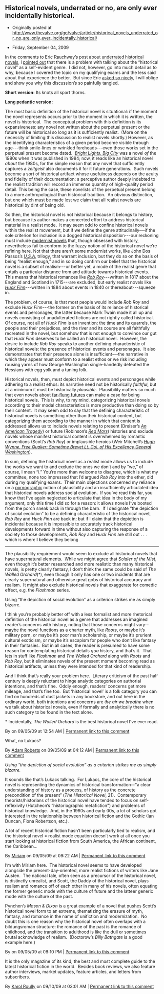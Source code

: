 ## Historical novels, underrated or no, are only ever incidentally historical.

 * Originally posted at http://www.thevalve.org/go/valve/article/historical_novels_underrated_or_no_are_only_ever_incidentally_historical/

* Friday, September 04, 2009 

In the comments to Eric Rauchway’s post about [underrated historical novels](http://edgeofthewest.wordpress.com/2009/09/02/best-underrated-historical-novel/), I [pointed out](http://edgeofthewest.wordpress.com/2009/09/02/best-underrated-historical-novel/#comment-52406) that there is a problem with talking about the “historical novel” as a self-evident genre.  I did not, however, go into much detail as to why, because I covered the topic on my qualifying exams and the less said about that experience the better.  But since Eric [asked so nicely](http://edgeofthewest.wordpress.com/2009/09/02/best-underrated-historical-novel/#comment-52407), I will oblige and show you why this discussion’s so painfully tangled.

**Short version:** Its knots all sport thorns.

**Long pedantic version:**

The most basic definition of the historical novel is situational: if the moment the novel represents occurs prior to the moment in which it is written, the novel is historical.  The conceptual problem with this definition is its expansiveness: any novel not written about the perpetual present or the future will be historical so long as it is sufficiently realist.  (More on the necessity of limiting this discussion to realist novels shortly.) However, as the identifying characteristics of a given period become visible through age---think smile-lines or wrinkled foreheads---even those works set in the perpetual present become dated.  [_Bright Lights, Big City_](http://www.amazon.com/exec/obidos/ASIN/0394726413/diesekoschmar-20) was a novel _of_ the 1980s when it was published in 1984; now, it reads like an historical novel _about_ the 1980s, for the simple reason that any novel that sufficiently captures a _zeitgeist_ also documents it for it future generations.  Such novels become a sort of historical artifact whose usefulness depends on the acuity and fidelity of their documentation: a perceptive author deeply indebted to the realist tradition will record an immense quantity of high-quality period detail. This being the case, these novelists of the perpetual present belong to a more anthropological than historical tradition.  An obvious distinction, but one which must be made lest we claim that all realist novels are historical by dint of being old.

So then, the historical novel is not historical because it belongs to history, but because its author makes a concerted effort to address historical material in a realist mode.  It may seem odd to confine historical novels within the realist movement, but if we define the genre attitudinally---if the sole criterion for inclusion is a dogged historical disposition---our reckoning must include [modernist novels](http://www.amazon.com/exec/obidos/ASIN/0141182806/diesekoschmar-20) that, though obsessed with history, nevertheless fail to conform to the fuzzy notion of the historical novel we’re refining here. Not that there aren’t some modernist works, like John Dos Passos’s [_U.S.A._](http://www.amazon.com/exec/obidos/ASIN/1883011140/diesekoschmar-20) trilogy, that warrant inclusion, but they do so on the basis of being “realist enough,” and in so doing confirm our belief that the historical novel is a subset of realism---or better yet, a mode of the realist genre that entails a particular distance from and attitude towards historical events.  This means that historical romances like [_Rob Roy_](http://www.amazon.com/exec/obidos/ASIN/0192817639/diesekoschmar-20)---written in 1817 about the England and Scotland in 1715---are excluded, but early realist novels like [_Huck Finn_](http://www.amazon.com/exec/obidos/ASIN/1883011884/diesekoschmar-20)---written in 1884 about events in 1840 or thereabout---squeeze in.

The problem, of course, is that most people would include _Rob Roy_ and exclude _Huck Finn_---the former on the basis of its reliance of historical events and personages, the latter because Mark Twain made it all up and novels consisting of unadulterated fictions are not rightly called historical.  Of course, not all of _Huck Finn_ is an invention: the time and its quarrels, the people and their prejudices, and the river and its course are all faithfully recreated in the novel, but somehow that is not enough to convince our gut that _Huck Finn_ deserves to be called an historical novel.  However, the desire to include _Rob Roy_ speaks to another defining characteristic of historical novels: the presence of historical events and personages.  It also demonstrates that their presence alone is insufficient---the narrative in which they appear must conform to a realist ethos or we risk including rousing yarns of how George Washington single-handedly defeated the Hessians with egg yolk and a tuning folk.

Historical novels, then, must depict historical events and personages while adhering to a realist ethos: its narrative need not be historically _faithful_, but at a minimum it must be historically _plausible_.  Plausibility matters so much that even novels about [far-flung futures](http://www.amazon.com/exec/obidos/ASIN/0553560735/diesekoschmar-20) can make a case for being historical novels.  This is why, to my mind, categorizing historical novels according to their modal characteristics is more productive than doing so by their content.  It may seem odd to say that the defining characteristic of historical novels is something other than their historical content, but categorizing them according to the manner in which that content is addressed allows us to include novels relating to present (Dreiser’s [_An American Tragedy_](http://www.amazon.com/exec/obidos/ASIN/1931082316/diesekoschmar-20)) or future (Robinson’s [_Red Mars_](http://www.amazon.com/exec/obidos/ASIN/0553560735/diesekoschmar-20)) histories and exclude novels whose manifest historical content is overwhelmed by romantic conventions (Scott’s _Rob Roy_) or implausible heroics (Weir Mitchell’s [_Hugh Wynne, Free Quaker: Sometime Brevet Lt. Col. of His Excellency General Washington_](http://www.amazon.com/exec/obidos/ASIN/1417992077/diesekoschmar-20)).

In sum, defining the historical novel as a realist mode allows us to include the works we want to and exclude the ones we don’t and by “we,” of course, I mean “I.”  You’re more than welcome to disagree, which is what my committee, none too impressed that I’d argued _Rob Roy_ into the ether, did during my qualifying exams.  Their main objections concerned my reliance on a [pornographic](http://en.wikipedia.org/wiki/I_know_it_when_I_see_it) notion of plausibility and an insufficiently articulated idea that historical novels address social evolution.  If you’ve read this far, you know that I’ve again neglected to articulate that idea in the body of my argument, only this time I did so for a reason: it allows novels I’ve booted from the porch sneak back in through the barn.  If I designate “the depiction of social evolution” to be a defining characteristic of the historical novel, _Rob Roy_ and _Huck Finn_ are back in; but if I claim that the depiction is incidental because it is impossible to accurately track historical developments forward in time without also capturing the response of a society to those developments, _Rob Roy_ and _Huck Finn_ are still out . . . which is where I believe they belong.

---

The plausibility requirement would seem to exclude all historical novels that have supernatural elements.  While we might agree that _Soldier of the Mist_, even though it’s better researched and more realistic than many historical novels, is pretty clearly fantasy, I don’t think the same could be said of _The Walled Orchard_(\*), even though it only has one or two incidents that are clearly supernatural and otherwise great gobs of historical accuracy and realism.  It might also exclude historical novels that exaggerate for comedic effect, e.g. the _Flashman_ series.

Using “the depiction of social evolution” as a criterion strikes me as simply bizarre.

I think you’re probably better off with a less formalist and more rhetorical definition of the historical novel as a genre that addresses an imagined reader’s concerns with history, noting that those concerns might vary--maybe the novel functions as a charter myth, like _Roots_, or maybe it’s military porn, or maybe it’s poor man’s scholarship, or maybe it’s prurient cultural exoticism, or maybe it’s escapism for people who don’t like fantasy in their fantasies.  But in all cases, the reader is presumed to have some reason for contemplating historical details _qua_ history, and that’s it.  That lets in stuff like _Flashman_ and _The Walled Orchard_ along with _Roots_ and _Rob Roy_, but it eliminates novels of the present moment becoming read as historical artifacts, unless they were intended for that kind of readership.

And I think that’s really your problem here.  Literary criticism of the past half century is deeply reluctant to hinge analytic categories on authorial intentions, and that’s fine.  Oddly enough, readers’ concerns get more mileage, and that’s fine too.  But ‘historical novel’ is a folk category you can find on hundreds of dust jackets in any bookstore, and out here in the ordinary world, both intentions and concerns are *the air we breathe* when we talk about historical novels, even if formally and analytically there is no such category to be found in the text alone.

\* Incidentally, _The Walled Orchard_ is the best historical novel I’ve ever read.

By  on 09/05/09 at 12:54 AM | [Permanent link to this comment](http://www.thevalve.org/go/valve/article/historical_novels_underrated_or_no_are_only_ever_incidentally_historical/#26004)
[]()

What, no Lukacs?

By [Adam Roberts](http://adamroberts.com) on 09/05/09 at 04:12 AM | [Permanent link to this comment](http://www.thevalve.org/go/valve/article/historical_novels_underrated_or_no_are_only_ever_incidentally_historical/#26005)
[]()

_Using “the depiction of social evolution” as a criterion strikes me as simply bizarre._

It sounds like that’s Lukacs talking.  For Lukacs, the core of the historical novel is representing the dynamics of historical transformation--"a clear understanding of history as a process, of history as the concrete precondition of the present” (_The Historical Novel_, 21).  Contemporary theorists/historians of the historical novel have tended to focus on self-reflexivity (Hutcheon’s “historiographic metafiction") and problems of historical knowledge.    And, in the 1990s and early 00s, a lot of scholars got interested in the relationship between historical fiction and the Gothic (Ian Duncan, Fiona Robertson, etc.).    

A lot of recent historical fiction hasn’t been particularly tied to realism, and the historical novel = realist mode equation doesn’t work at all once you start looking at historical fiction from South America, the African continent, the Caribbean…

By [Miriam](http://littleprofessor.typepad.com) on 09/05/09 at 09:22 AM | [Permanent link to this comment](http://www.thevalve.org/go/valve/article/historical_novels_underrated_or_no_are_only_ever_incidentally_historical/#26013)
[]()

I’m with Miriam here.  The historical novel seems to have developed alongside the present-day-oriented, more realist fictions of writers like Jane Austen.  The national tale, often seen as a precursor of the historical novel, is distinctly unrealist, and Scott, the Daddy of the historical novel, plays realism and romance off of each other in many of his novels, often equating the former generic mode with the culture of future and the latteer generic mode with the culture of the past.

Pynchon’s *Mason &amp; Dixon* is a great example of a novel that pushes Scott’s historical novel form to an extreme, thematizing the erasure of myth, fantasy, and romance in the name of unifiction and modernization.  No doubt this is one reason why the historical novel often overlaps with a bildungsroman structure: the romance of the past is the romance of childhood, and the transition to adulthood is like the dull or sometimes brutal acknowledge of realism.  (Doctorow’s *Billy Bathgate* is a good example here.)

By  on 09/05/09 at 08:10 PM | [Permanent link to this comment](http://www.thevalve.org/go/valve/article/historical_novels_underrated_or_no_are_only_ever_incidentally_historical/#26022)
[]()

It is the only magazine of its kind, the best and most complete guide to the latest historical fiction in the world.   Besides book reviews, we also feature author interviews, market updates, feature articles, and letters from subscribers.

By [Karol Roully](http://www.recoverybull.com) on 09/10/09 at 03:01 AM | [Permanent link to this comment](http://www.thevalve.org/go/valve/article/historical_novels_underrated_or_no_are_only_ever_incidentally_historical/#26098)

